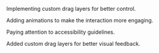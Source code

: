 Implementing custom drag layers for better control.

Adding animations to make the interaction more engaging.

Paying attention to accessibility guidelines.

Added custom drag layers for better visual feedback.